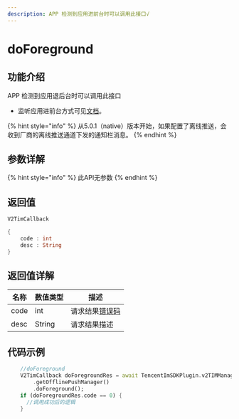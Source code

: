 ```yaml
---
description: APP 检测到应用进前台时可以调用此接口√
---
```


# doForeground

## 功能介绍

APP 检测到应用退后台时可以调用此接口

* 监听应用进前台方式可见[文档](https://cloud.tencent.com/document/product/269/75430#.E6.AD.A5.E9.AA.A45.3A-.E5.89.8D.E5.90.8E.E5.8F.B0.E5.88.87.E6.8D.A2.E7.9B.91.E5.90.AC.3Ca-id.3D.22step\_5.22.3E.3C.2Fa.3E)。

{% hint style="info" %}
从5.0.1（native）版本开始，如果配置了离线推送，会收到厂商的离线推送通道下发的通知栏消息。
{% endhint %}

## 参数详解

{% hint style="info" %}
此API无参数
{% endhint %}

## 返回值

```dart
V2TimCallback

{
    code : int
    desc : String
}
```

## 返回值详解

| 名称   | 数值类型   | 描述                                                             |
| ---- | ------ | -------------------------------------------------------------- |
| code | int    | 请求结果[错误码](https://cloud.tencent.com/document/product/269/1671) |
| desc | String | 请求结果描述                                                         |

## 代码示例  &#x20;

```dart
    //doForeground
    V2TimCallback doForegroundRes = await TencentImSDKPlugin.v2TIMManager
        .getOfflinePushManager()
        .doForeground();
    if (doForegroundRes.code == 0) {
      //调用成功后的逻辑
    }
```
